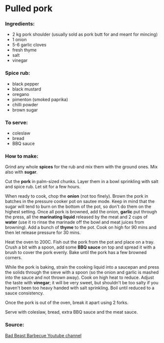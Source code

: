 # Pulled pork

### Ingredients:
* 2 kg pork shoulder (usually sold as pork butt for and meant for mincing)
* 1 onion
* 5-6 garlic cloves
* fresh thyme
* salt
* vinegar

### Spice rub:
* black pepper
* black mustard
* oregano
* pimenton (smoked paprika)
* chilli powder
* brown sugar

### To serve:
* coleslaw
* bread
* BBQ sauce


### How to make:

Grind any whole **spices** for the rub and mix them with the ground ones. Mix also with **sugar**.

Cut the **pork** in palm-sized chunks. Layer them in a bowl sprinkling with salt and spice rub. Let sit for a few hours.

When ready to cook, chop the **onion** (not too finely). Brown the pork in batches in the pressure cooker pot on sautee mode. Keep in mind that the sugar will tend to burn on the bottom of the pot, so don't do them on the highest setting. Once all pork is browned, add the onion, **garlic** put through the press, all the **marinating liquid** released by the meat and 2 cups of **water** (use it ro rinse the marinade off the bowl and meat juices from browning). Add a bunch of **thyme** to the pot. Cook on high for 90 mins and then let release pressure for 30 mins.

Heat the oven to 200C. Fish out the pork from the pot and place on a tray. Crush a bit with a spoon, add some **BBQ sauce** on top and spread it with a brush to cover the pork evenly. Bake until the pork has a few browned corners.

While the pork is baking, strain the cooking liquid into a saucepan and press the solids through the sieve with a spoon (so the onion and garlic is mashed into the sauce and not thrown away). Cook on high heat to reduce. Adjust the taste with **vinegar**; it will be very sweet, but shouldn't be too salty if you haven't been too heavy handed with salt sprinkling. Boil until reduced to a sauce consistency.

Once the pork is out of the oven, break it apart using 2 forks.

Serve with coleslaw, bread, extra BBQ sauce and the meat sauce.

### Source:

[Bad Beast Barbecue Youtube channel](https://www.youtube.com/watch?v=gLjqwzUmFN0)
